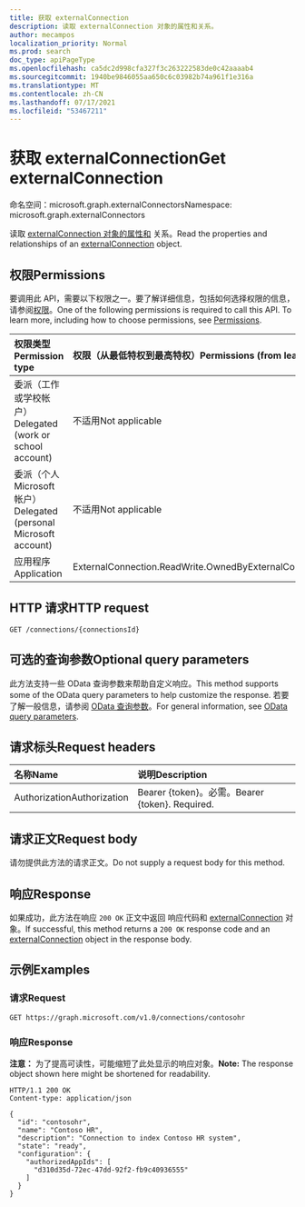 ```yaml
---
title: 获取 externalConnection
description: 读取 externalConnection 对象的属性和关系。
author: mecampos
localization_priority: Normal
ms.prod: search
doc_type: apiPageType
ms.openlocfilehash: ca5dc2d998cfa327f3c263222583de0c42aaaab4
ms.sourcegitcommit: 1940be9846055aa650c6c03982b74a961f1e316a
ms.translationtype: MT
ms.contentlocale: zh-CN
ms.lasthandoff: 07/17/2021
ms.locfileid: "53467211"
---
```

# <a name="get-externalconnection"></a><span data-ttu-id="d56c5-103">获取 externalConnection</span><span class="sxs-lookup"><span data-stu-id="d56c5-103">Get externalConnection</span></span>
<span data-ttu-id="d56c5-104">命名空间：microsoft.graph.externalConnectors</span><span class="sxs-lookup"><span data-stu-id="d56c5-104">Namespace: microsoft.graph.externalConnectors</span></span>



<span data-ttu-id="d56c5-105">读取 [externalConnection 对象的属性和](../resources/externalconnectors-externalconnection.md) 关系。</span><span class="sxs-lookup"><span data-stu-id="d56c5-105">Read the properties and relationships of an [externalConnection](../resources/externalconnectors-externalconnection.md) object.</span></span>

## <a name="permissions"></a><span data-ttu-id="d56c5-106">权限</span><span class="sxs-lookup"><span data-stu-id="d56c5-106">Permissions</span></span>
<span data-ttu-id="d56c5-p101">要调用此 API，需要以下权限之一。要了解详细信息，包括如何选择权限的信息，请参阅[权限](/graph/permissions-reference)。</span><span class="sxs-lookup"><span data-stu-id="d56c5-p101">One of the following permissions is required to call this API. To learn more, including how to choose permissions, see [Permissions](/graph/permissions-reference).</span></span>

|<span data-ttu-id="d56c5-109">权限类型</span><span class="sxs-lookup"><span data-stu-id="d56c5-109">Permission type</span></span>|<span data-ttu-id="d56c5-110">权限（从最低特权到最高特权）</span><span class="sxs-lookup"><span data-stu-id="d56c5-110">Permissions (from least to most privileged)</span></span>|
|:---|:---|
|<span data-ttu-id="d56c5-111">委派（工作或学校帐户）</span><span class="sxs-lookup"><span data-stu-id="d56c5-111">Delegated (work or school account)</span></span>|<span data-ttu-id="d56c5-112">不适用</span><span class="sxs-lookup"><span data-stu-id="d56c5-112">Not applicable</span></span>|
|<span data-ttu-id="d56c5-113">委派（个人 Microsoft 帐户）</span><span class="sxs-lookup"><span data-stu-id="d56c5-113">Delegated (personal Microsoft account)</span></span>|<span data-ttu-id="d56c5-114">不适用</span><span class="sxs-lookup"><span data-stu-id="d56c5-114">Not applicable</span></span>|
|<span data-ttu-id="d56c5-115">应用程序</span><span class="sxs-lookup"><span data-stu-id="d56c5-115">Application</span></span>| <span data-ttu-id="d56c5-116">ExternalConnection.ReadWrite.OwnedBy</span><span class="sxs-lookup"><span data-stu-id="d56c5-116">ExternalConnection.ReadWrite.OwnedBy</span></span>|

## <a name="http-request"></a><span data-ttu-id="d56c5-117">HTTP 请求</span><span class="sxs-lookup"><span data-stu-id="d56c5-117">HTTP request</span></span>

<!-- {
  "blockType": "ignored"
}
-->
``` http
GET /connections/{connectionsId}
```

## <a name="optional-query-parameters"></a><span data-ttu-id="d56c5-118">可选的查询参数</span><span class="sxs-lookup"><span data-stu-id="d56c5-118">Optional query parameters</span></span>
<span data-ttu-id="d56c5-119">此方法支持一些 OData 查询参数来帮助自定义响应。</span><span class="sxs-lookup"><span data-stu-id="d56c5-119">This method supports some of the OData query parameters to help customize the response.</span></span> <span data-ttu-id="d56c5-120">若要了解一般信息，请参阅 [OData 查询参数](/graph/query-parameters)。</span><span class="sxs-lookup"><span data-stu-id="d56c5-120">For general information, see [OData query parameters](/graph/query-parameters).</span></span>

## <a name="request-headers"></a><span data-ttu-id="d56c5-121">请求标头</span><span class="sxs-lookup"><span data-stu-id="d56c5-121">Request headers</span></span>
|<span data-ttu-id="d56c5-122">名称</span><span class="sxs-lookup"><span data-stu-id="d56c5-122">Name</span></span>|<span data-ttu-id="d56c5-123">说明</span><span class="sxs-lookup"><span data-stu-id="d56c5-123">Description</span></span>|
|:---|:---|
|<span data-ttu-id="d56c5-124">Authorization</span><span class="sxs-lookup"><span data-stu-id="d56c5-124">Authorization</span></span>|<span data-ttu-id="d56c5-p103">Bearer {token}。必需。</span><span class="sxs-lookup"><span data-stu-id="d56c5-p103">Bearer {token}. Required.</span></span>|

## <a name="request-body"></a><span data-ttu-id="d56c5-127">请求正文</span><span class="sxs-lookup"><span data-stu-id="d56c5-127">Request body</span></span>
<span data-ttu-id="d56c5-128">请勿提供此方法的请求正文。</span><span class="sxs-lookup"><span data-stu-id="d56c5-128">Do not supply a request body for this method.</span></span>

## <a name="response"></a><span data-ttu-id="d56c5-129">响应</span><span class="sxs-lookup"><span data-stu-id="d56c5-129">Response</span></span>

<span data-ttu-id="d56c5-130">如果成功，此方法在响应 `200 OK` 正文中返回 响应代码和 [externalConnection](../resources/externalconnectors-externalconnection.md) 对象。</span><span class="sxs-lookup"><span data-stu-id="d56c5-130">If successful, this method returns a `200 OK` response code and an [externalConnection](../resources/externalconnectors-externalconnection.md) object in the response body.</span></span>

## <a name="examples"></a><span data-ttu-id="d56c5-131">示例</span><span class="sxs-lookup"><span data-stu-id="d56c5-131">Examples</span></span>

### <a name="request"></a><span data-ttu-id="d56c5-132">请求</span><span class="sxs-lookup"><span data-stu-id="d56c5-132">Request</span></span>
<!-- {
  "blockType": "request",
  "name": "get_externalconnection"
}
-->
``` http
GET https://graph.microsoft.com/v1.0/connections/contosohr
```


### <a name="response"></a><span data-ttu-id="d56c5-133">响应</span><span class="sxs-lookup"><span data-stu-id="d56c5-133">Response</span></span>
<span data-ttu-id="d56c5-134">**注意：** 为了提高可读性，可能缩短了此处显示的响应对象。</span><span class="sxs-lookup"><span data-stu-id="d56c5-134">**Note:** The response object shown here might be shortened for readability.</span></span>
<!-- {
  "blockType": "response",
  "truncated": true,
  "@odata.type": "microsoft.graph.externalConnectors.externalConnection"
}
-->
``` http
HTTP/1.1 200 OK
Content-type: application/json

{
  "id": "contosohr",
  "name": "Contoso HR",
  "description": "Connection to index Contoso HR system",
  "state": "ready",
  "configuration": {
    "authorizedAppIds": [
      "d310d35d-72ec-47dd-92f2-fb9c40936555"
    ]
  }
}
```

